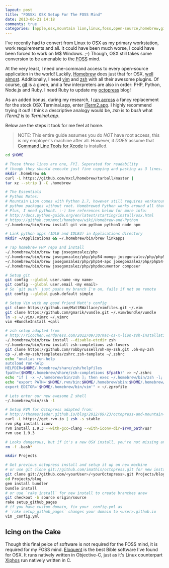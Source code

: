 ```yaml
---
layout: post
title: "FOSSX: OSX Setup For The FOSS Mind"
date: 2013-06-21 14:18
comments: true
categories: [apple,osx,mountain lion,linux,foss,open-source,homebrew,git,vim,zsh,rvm,php,python,node.js,octopress] 
---
```


I've recently had to convert from Linux to OSX as my primary workstation, work requirements and all.
It could have been much worse, I could have been forced to work on M$ Windows. ;-) Though, OSX still 
takes some conversion to be amenable to the <abbr title="Free and Open Source Software">FOSS</abbr> mind.

At the very least, I need one-command access to every open-source application in the world! Luckily, 
[Homebrew](http://mxcl.github.io/homebrew/) does just that for OSX, 
[well almost](https://github.com/mxcl/homebrew/tree/master/Library/Formula). Additionally, I need 
[vim](http://www.vim.org) and [zsh](http://www.zsh.org) with all their awesome plugins. Of course, 
[git](http://git-scm.com) is a given, and a few interpreters are also in order: PHP, Python, Node.js and Ruby.
I need Ruby to update my [octopress](http://octopress.org) blog!

As an added bonus, <!-- more --> during my research, I [ran across](http://code2k.net/blog/2011-07-20/) a fancy 
replacement for the stock OSX Terminal.app, enter [iTerm2.app](http://www.iterm2.com/#/section/documentation/highlights). 
I highly recommend trying it out! I think a descriptive analogy would be, *zsh* is to *bash* what *iTerm2* is to *Terminal.app*.

Below are the steps it took for me feel at home.
> NOTE: This entire guide assumes you do *NOT* have root access, this is my employer's machine after all. However,
it *DOES* assume that [Command Line Tools for Xcode](https://medium.com/kr-projects/6e54e8c50dc8) is installed.

``` sh
cd $HOME

# These three lines are one, FYI. Seperated for readability
# though they should execute just fine copying and pasting as 3 lines.
mkdir .homebrew && 
curl -L https://github.com/mxcl/homebrew/tarball/master | 
tar xz --strip 1 -C .homebrew

# The Essentials
# Python Notes:
# Mountain Lion comes with Python 2.7, however still requires workarounds for installing
# python packages without root. Homebrewed Python works around all that mess outta the box.
# Plus, I need python3. :-) See references below for more info:
# http://docs.python-guide.org/en/latest/starting/install/osx.html
# https://github.com/mxcl/homebrew/wiki/Homebrew-and-Python
~/.homebrew/bin/brew install git vim python python3 node npm

# Link python apps (IDLE and IDLE3) in Applications directory
mkdir ~/Applications && ~/.homebrew/bin/brew linkapps

# Tap homebrew PHP repo and install
~/.homebrew/bin/brew tap josegonzalez/php
~/.homebrew/bin/brew josegonzalez/php/php54-mongo josegonzalez/php/php54-xdebug 
~/.homebrew/bin/brew josegonzalez/php/php54-apc josegonzalez/php/php54-mcrypt 
~/.homebrew/bin/brew josegonzalez/php/phpdocumentor composer

# Setup git
git config --global user.name <my name>
git config --global user.email <my email>
# So `git push` just pushs my branch I'm on, fails if not on remote
git config --global push.default simple

# Setup Vim with my good friend Matt's config
git clone https://github.com/MattRWallace/vimfiles.git ~/.vim
git clone https://github.com/gmarik/vundle.git ~/.vim/bundle/vundle
ln -s ~/.vim/.vimrc ~/.vimrc
vim +BundleInstall +qall

# zsh setup adapted from
# http://ricochen.wordpress.com/2012/09/30/mac-os-x-lion-zsh-installation-with-brew-guide/
~/.homebrew/bin/brew install --disable-etcdir zsh
~/.homebrew/bin/brew install zsh-completions zsh-lovers
git clone https://github.com/robbyrussell/oh-my-zsh.git .oh-my-zsh
cp ~/.oh-my-zsh/templates/zshrc.zsh-template ~/.zshrc
echo "unalias run-help
autoload run-help
HELPDIR=$HOME/.homebrew/share/zsh/helpfiles
fpath=($HOME/.homebrew/share/zsh-completions $fpath)" >> ~/.zshrc 
echo "if [ -x ~/.homebrew/bin/zsh ]; then exec ~/.homebrew/bin/zsh -l; fi" > ~/.profile
echo "export PATH='$HOME/.rvm/bin:$HOME/.homebrew/sbin:$HOME/.homebrew/bin:$HOME/.bin:$PATH'
export EDITOR='$HOME/.homebrew/bin/vim'" > ~/.zprofile

# Lets enter our new awesome Z shell
~/.homebrew/bin/zsh -l

# Setup RVM for Octopress adapted from:
# http://thomasrieder.github.io/blog/2012/09/23/octopress-and-mountain-lion/
curl -L https://get.rvm.io | zsh -s stable
rvm pkg install iconv
rvm install 1.9.3 --with-gcc=clang --with-iconv-dir=$rvm_path/usr
rvm use 1.9.3

# Looks dangerous, but if it's a new OSX install, you're not missing anything
rm -f .bash*

mkdir Projects

# Get previous octopress install and setup it up on new machine
# or use git clone git://github.com/imathis/octopress.git for new install
git clone git://github.com/<yourUser>/<yourOctopress>.git Projects/blog
cd Projects/blog
gem install bundler
bundle install
# or use `rake install` for new install to create branches anew
git checkout -b source origin/source
rake setup_github_pages
# if you have custom domain, fix your _config.yml as 
# `rake setup_github_pages` changes your domain to <user>.github.io
vim _config.yml
```
## Icing on the Cake
Though this final peice of software is not required for the FOSS mind, it is required for my FOSS mind. 
[Eloquent](https://launchpad.net/eloquent) is the best Bible software I've found for OSX. It runs natively 
written in Objective-C, just as it's Linux counterpart [Xiphos](http://xiphos.org) run natively written in C.
